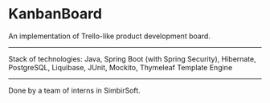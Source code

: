 # KanbanBoard

An implementation of Trello-like product development board.

____________

Stack of technologies: Java, Spring Boot (with Spring Security), Hibernate, PostgreSQL, Liquibase, JUnit, Mockito, Thymeleaf Template Engine

____________
Done by a team of interns in SimbirSoft.
